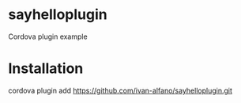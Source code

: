 # sayhelloplugin
Cordova plugin example

# Installation
cordova plugin add https://github.com/ivan-alfano/sayhelloplugin.git
